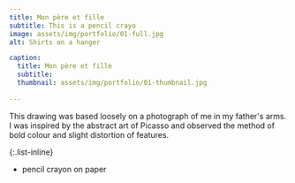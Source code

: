 ```yaml
---
title: Mon père et fille
subtitle: This is a pencil crayo
image: assets/img/portfolio/01-full.jpg
alt: Shirts on a hanger

caption: 
  title: Mon père et fille
  subtitle: 
  thumbnail: assets/img/portfolio/01-thumbnail.jpg
 
---
```

This drawing was based loosely on a photograph of me in my father's arms. I was inspired by the abstract art of Picasso and observed the method of bold colour and slight distortion of features.

{:.list-inline}
- pencil crayon on paper



